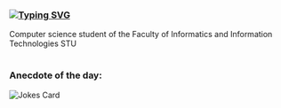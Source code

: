 ### [![Typing SVG](https://readme-typing-svg.herokuapp.com?font=Fira+Code&size=30&pause=1000&color=8AC926&random=false&width=435&lines=Hi%2C+I'm+Anton+%F0%9F%91%8B)](https://git.io/typing-svg)
Computer science student of the Faculty of Informatics and Information Technologies STU
#
### Anecdote of the day:
![Jokes Card](https://readme-jokes.vercel.app/api)
